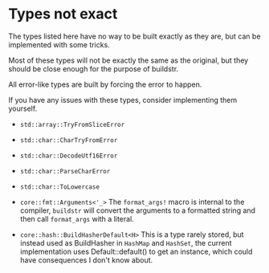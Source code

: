 # Types not exact
The types listed here have no way to be built exactly as they are, but can be implemented with some tricks.

Most of these types will not be exactly the same as the original, but they should be close enough for the purpose of buildstr.

All error-like types are built by forcing the error to happen.

If you have any issues with these types, consider implementing them yourself.

- `std::array::TryFromSliceError`
- `std::char::CharTryFromError`
- `std::char::DecodeUtf16Error`
- `std::char::ParseCharError`
- `std::char::ToLowercase`

- `core::fmt::Arguments<'_>`
  The `format_args!` macro is internal to the compiler, `buildstr` will convert the arguments to a formatted string and then call `format_args` with a literal.

- `core::hash::BuildHasherDefault<H>`
  This is a type rarely stored, but instead used as BuildHasher in `HashMap` and `HashSet`, the current implementation uses Default::default() to get an instance, which could have consequences I don't know about.